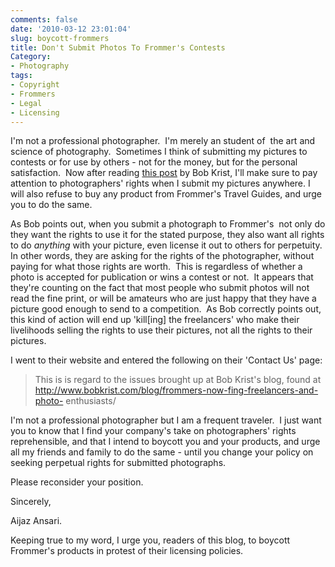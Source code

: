 ```yaml
---
comments: false
date: '2010-03-12 23:01:04'
slug: boycott-frommers
title: Don't Submit Photos To Frommer's Contests
Category:
- Photography
tags:
- Copyright
- Frommers
- Legal
- Licensing
---
```


I'm not a professional photographer.  I'm merely an student of  the art and
science of photography.  Sometimes I think of submitting my pictures to
contests or for use by others - not for the money, but for the personal
satisfaction.  Now after reading [this post](http://www.bobkrist.com/blog/frommers-now-fing-freelancers-and-photo-enthusiasts/) by Bob Krist, I'll make
sure to pay attention to photographers' rights when I submit my pictures
anywhere. I will also refuse to buy any product from Frommer's Travel Guides,
and urge you to do the same.
<!-- more -->

As Bob points out, when you submit a photograph to Frommer's  not only do they
want the rights to use it for the stated purpose, they also want all rights to
do _anything_ with your picture, even license it out to others for perpetuity.
In other words, they are asking for the rights of the photographer, without
paying for what those rights are worth.  This is regardless of whether a photo
is accepted for publication or wins a contest or not.  It appears that they're
counting on the fact that most people who submit photos will not read the fine
print, or will be amateurs who are just happy that they have a picture good
enough to send to a competition.  As Bob correctly points out, this kind of
action will end up 'kill[ing] the freelancers' who make their livelihoods
selling the rights to use their pictures, not all the rights to their
pictures.

I went to their website and entered the following on their 'Contact Us' page:

> This is is regard to the issues brought up at Bob Krist's blog, found at
http://www.bobkrist.com/blog/frommers-now-fing-freelancers-and-photo-
enthusiasts/

I'm not a professional photographer but I am a frequent traveler.  I just want
you to know that I find your company's take on photographers' rights
reprehensible, and that I intend to boycott you and your products, and urge
all my friends and family to do the same - until you change your policy on
seeking perpetual rights for submitted photographs.

Please reconsider your position.

Sincerely,

Aijaz Ansari.

Keeping true to my word, I urge you, readers of this blog, to boycott
Frommer's products in protest of their licensing policies.

<!-- ai c /wp/3181524704_017ca436df_b-585x390.jpg /wp/3181524704_017ca436df_b-585x390.jpg 585 390 A Stop Sign in Sharjah, U.A.E. -->
